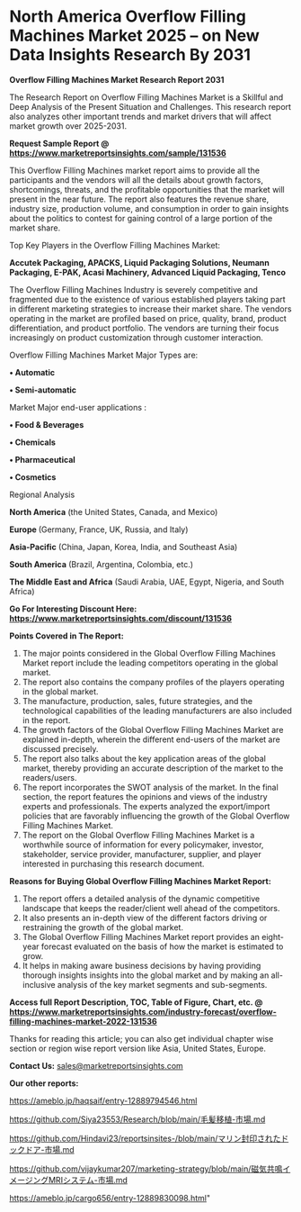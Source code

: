 # North America Overflow Filling Machines Market 2025 – on New Data Insights Research By 2031

<strong>Overflow Filling Machines Market Research Report 2031</strong>

The Research Report on Overflow Filling Machines Market is a Skillful and Deep Analysis of the Present Situation and Challenges. This research report also analyzes other important trends and market drivers that will affect market growth over 2025-2031.

<strong>Request Sample Report @ <a href=https://www.marketreportsinsights.com/sample/131536>https://www.marketreportsinsights.com/sample/131536</a></strong>

This Overflow Filling Machines market report aims to provide all the participants and the vendors will all the details about growth factors, shortcomings, threats, and the profitable opportunities that the market will present in the near future. The report also features the revenue share, industry size, production volume, and consumption in order to gain insights about the politics to contest for gaining control of a large portion of the market share.

Top Key Players in the Overflow Filling Machines Market:

<strong>Accutek Packaging, APACKS, Liquid Packaging Solutions, Neumann Packaging, E-PAK, Acasi Machinery, Advanced Liquid Packaging, Tenco</strong>

The Overflow Filling Machines Industry is severely competitive and fragmented due to the existence of various established players taking part in different marketing strategies to increase their market share. The vendors operating in the market are profiled based on price, quality, brand, product differentiation, and product portfolio. The vendors are turning their focus increasingly on product customization through customer interaction.

Overflow Filling Machines Market Major Types are:

<strong>• Automatic

• Semi-automatic</strong>

Market Major end-user applications :

<strong>• Food & Beverages

• Chemicals

• Pharmaceutical

• Cosmetics</strong>

Regional Analysis

</u><strong><b>North America</b></strong> (the United States, Canada, and Mexico)

<strong><b>Europe </b></strong>(Germany, France, UK, Russia, and Italy)

<strong><b>Asia-Pacific</b></strong> (China, Japan, Korea, India, and Southeast Asia)

<strong><b>South America</b></strong> (Brazil, Argentina, Colombia, etc.)

<strong><b>The Middle East and Africa</b></strong> (Saudi Arabia, UAE, Egypt, Nigeria, and South Africa)

<strong>Go For Interesting Discount Here: <a href=https://www.marketreportsinsights.com/discount/131536>https://www.marketreportsinsights.com/discount/131536</a></strong>

<strong>Points Covered in The Report:</strong>
<ol>
  <li>The major points considered in the Global Overflow Filling Machines Market report include the leading competitors operating in the global market.</li>
  <li>The report also contains the company profiles of the players operating in the global market.</li>
  <li>The manufacture, production, sales, future strategies, and the technological capabilities of the leading manufacturers are also included in the report.</li>
  <li>The growth factors of the Global Overflow Filling Machines Market are explained in-depth, wherein the different end-users of the market are discussed precisely.</li>
  <li>The report also talks about the key application areas of the global market, thereby providing an accurate description of the market to the readers/users.</li>
  <li>The report incorporates the SWOT analysis of the market. In the final section, the report features the opinions and views of the industry experts and professionals. The experts analyzed the export/import policies that are favorably influencing the growth of the Global Overflow Filling Machines Market.</li>
  <li>The report on the Global Overflow Filling Machines Market is a worthwhile source of information for every policymaker, investor, stakeholder, service provider, manufacturer, supplier, and player interested in purchasing this research document.</li>
</ol>
<strong>Reasons for Buying Global Overflow Filling Machines Market Report:</strong>

<ol>
  <li>The report offers a detailed analysis of the dynamic competitive landscape that keeps the reader/client well ahead of the competitors.</li>
  <li>It also presents an in-depth view of the different factors driving or restraining the growth of the global market.</li>
  <li>The Global Overflow Filling Machines Market report provides an eight-year forecast evaluated on the basis of how the market is estimated to grow.</li>
  <li>It helps in making aware business decisions by having providing thorough insights insights into the global market and by making an all-inclusive analysis of the key market segments and sub-segments.</li>
</ol>
<strong>Access full Report Description, TOC, Table of Figure, Chart, etc. @ <a href=https://www.marketreportsinsights.com/industry-forecast/overflow-filling-machines-market-2022-131536>https://www.marketreportsinsights.com/industry-forecast/overflow-filling-machines-market-2022-131536</a></strong>


Thanks for reading this article; you can also get individual chapter wise section or region wise report version like Asia, United States, Europe.

<strong>Contact Us:</strong>
sales@marketreportsinsights.com

<strong>Our other reports:</strong>

<a href=https://ameblo.jp/haqsaif/entry-12889794546.html>https://ameblo.jp/haqsaif/entry-12889794546.html</a>

<a href=https://github.com/Siya23553/Research/blob/main/毛髪移植-市場.md>https://github.com/Siya23553/Research/blob/main/毛髪移植-市場.md</a>

<a href=https://github.com/Hindavi23/reportsinsites-/blob/main/マリン封印されたドックドア-市場.md>https://github.com/Hindavi23/reportsinsites-/blob/main/マリン封印されたドックドア-市場.md</a>

<a href=https://github.com/vijaykumar207/marketing-strategy/blob/main/磁気共鳴イメージングMRIシステム-市場.md>https://github.com/vijaykumar207/marketing-strategy/blob/main/磁気共鳴イメージングMRIシステム-市場.md</a>

<a href=https://ameblo.jp/cargo656/entry-12889830098.html>https://ameblo.jp/cargo656/entry-12889830098.html</a>"
